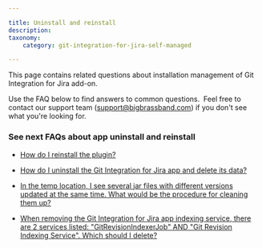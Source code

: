 ```yaml
---

title: Uninstall and reinstall
description:
taxonomy:
    category: git-integration-for-jira-self-managed

---
```

This page contains related questions about installation management of Git Integration for Jira add-on.

Use the FAQ below to find answers to common questions.  Feel free to contact our support team ([support@bigbrassband.com](mailto:support@bigbrassband.com?subject=Uninstall/Reinstall%20issues%20-)) if you don't see what you're looking for.

### See next FAQs about app uninstall and reinstall

*  [How do I reinstall the plugin?](/git-integration-for-jira-self-managed/how-do-i-reinstall-the-plugin-gij-self-managed)

*  [How do I uninstall the Git Integration for Jira app and delete its data?](/git-integration-for-jira-self-managed/how-do-i-uninstall-the-git-integration-for-jira-app-and-delete-its-data-gij-self-managed)

*  [In the temp location, I see several jar files with different versions updated at the same time. What would be the procedure for cleaning them up?](/git-integration-for-jira-self-managed/in-the-temp-location-i-see-several-jar-files-with-different-versions-updated-at-the-same-time-what-would-be-the-procedure-for-cleaning-them-up-gij-self-managed)

*   [When removing the Git Integration for Jira app indexing service, there are 2 services listed: "GitRevisionIndexerJob" AND "Git Revision Indexing Service". Which should I delete?](/git-integration-for-jira-self-managed/when-removing-the-git-integration-for-jira-app-indexing-service-there-are-2-services-listed-gitrevisionindexerjob-and-git-revision-indexing-service-which-should-i-delete-gij-self-managed)
